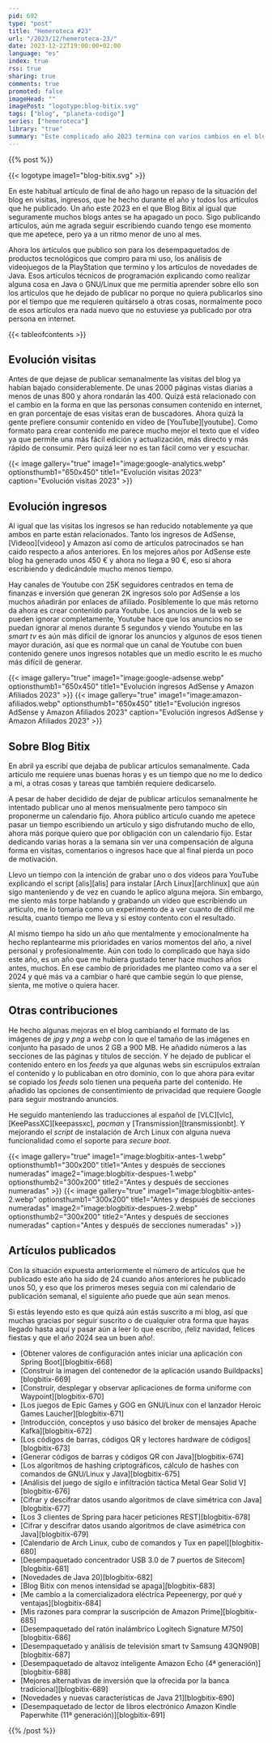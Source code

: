 ```yaml
---
pid: 692
type: "post"
title: "Hemeroteca #23"
url: "/2023/12/hemeroteca-23/"
date: 2023-12-22T19:00:00+02:00
language: "es"
index: true
rss: true
sharing: true
comments: true
promoted: false
imageHead: ""
imagePost: "logotype:blog-bitix.svg"
tags: ["blog", "planeta-codigo"]
series: ["hemeroteca"]
library: "true"
summary: "Este complicado año 2023 termina con varios cambios en el blog y a nivel personal. El blog ha bajado en gran medida las visitas e ingresos por publicidad AdSense y en el que he dejado de publicar artículos con un calendario fijo semanal."
---
```


{{% post %}}

{{< logotype image1="blog-bitix.svg" >}}

En este habitual artículo de final de año hago un repaso de la situación del blog en visitas, ingresos, que he hecho durante el año y todos los artículos que he publicado. Un año este 2023 en el que Blog Bitix al igual que seguramente muchos blogs antes se ha apagado un poco. Sigo publicando artículos, aún me agrada seguir escribiendo cuando tengo ese momento que me apetece, pero ya a un ritmo menor de uno al mes.

Ahora los artículos que publico son para los desempaquetados de productos tecnológicos que compro para mi uso, los análisis de videojuegos de la PlayStation que termino y los artículos de novedades de Java. Esos artículos técnicos de programación explicando como realizar alguna cosa en Java o GNU/Linux que me permitía aprender sobre ello son los artículos que he dejado de publicar no porque no quiera publicarlos sino por el tiempo que me requieren quitárselo a otras cosas, normalmente poco de esos artículos era nada nuevo que no estuviese ya publicado por otra persona en internet.

{{< tableofcontents >}}

## Evolución visitas

Antes de que dejase de publicar semanalmente las visitas del blog ya habían bajado considerablemente. De unas 2000 páginas vistas diarias a menos de unas 800 y ahora rondarán las 400. Quizá está relacionado con el cambio en la forma en que las personas consumen contenido en internet, en gran porcentaje de esas visitas eran de buscadores. Ahora quizá la gente prefiere consumir contenido en vídeo de [YouTube][youtube]. Como formato para crear contenido me parece mucho mejor el texto que el vídeo ya que permite una más fácil edición y actualización, más directo y más rápido de consumir. Pero quizá leer no es tan fácil como ver y escuchar.

{{< image
    gallery="true"
    image1="image:google-analytics.webp" optionsthumb1="650x450" title1="Evolución visitas 2023"
    caption="Evolución visitas 2023" >}}

## Evolución ingresos

Al igual que las visitas los ingresos se han reducido notablemente ya que ambos en parte están relacionados. Tanto los ingresos de AdSense, [Videoo][videoo] y Amazon así como de artículos patrocinados se han caído respecto a años anteriores. En los mejores años por AdSense este blog ha generado unos 450 € y ahora no llega a 90 €, eso sí ahora escribiendo y dedicándole mucho menos tiempo.

Hay canales de Youtube con 25K seguidores centrados en tema de finanzas e inversión que generan 2K ingresos solo por AdSense a los muchos añadirán por enlaces de afiliado. Posiblemente lo que más retorno da ahora es crear contenido para Youtube. Los anuncios de la web se pueden ignorar completamente, Youtube hace que los anuncios no se puedan ignorar al menos durante 5 segundos y viendo Youtube en las _smart tv_ es aún más difícil de ignorar los anuncios y algunos de esos tienen mayor duración, así que es normal que un canal de Youtube con buen contenido genere unos ingresos notables que un medio escrito le es mucho más difícil de generar.

{{< image
    gallery="true"
    image1="image:google-adsense.webp" optionsthumb1="650x450" title1="Evolución ingresos AdSense y Amazon Afiliados 2023" >}}
{{< image
    gallery="true"
    image1="image:amazon-afiliados.webp" optionsthumb1="650x450" title1="Evolución ingresos AdSense y Amazon Afiliados 2023"
    caption="Evolución ingresos AdSense y Amazon Afiliados 2023" >}}

## Sobre Blog Bitix

En abril ya escribí que dejaba de publicar artículos semanalmente. Cada artículo me requiere unas buenas horas y es un tiempo que no me lo dedico a mi, a otras cosas y tareas que también requiere dedicarselo.

A pesar de haber decidido de dejar de publicar artículos semanalmente he intentado publicar uno al menos mensualmente pero tampoco sin proponerme un calendario fijo. Ahora público artículo cuando me apetece pasar un tiempo escribiendo un artículo y sigo disfrutando mucho de ello, ahora más porque quiero que por obligación con un calendario fijo. Estar dedicando varias horas a la semana sin ver una compensación de alguna forma en visitas, comentarios o ingresos hace que al final pierda un poco de motivación.

Llevo un tiempo con la intención de grabar uno o dos vídeos para YouTube explicando el script [alis][alis] para instalar [Arch Linux][archlinux] que aún sigo manteniendo y de vez en cuando le aplico alguna mejora. Sin embargo, me siento más torpe hablando y grabando un vídeo que escribiendo un artículo, me lo tomaría como un experimento de a ver cuanto de difícil me resulta, cuanto tiempo me lleva y si estoy contento con el resultado.

Al mismo tiempo ha sido un año que mentalmente y emocionalmente ha hecho replantearme mis prioridades en varios momentos del año, a nivel personal y profesionalmente. Aún con todo lo complicado que haya sido este año, es un año que me hubiera gustado tener hace muchos años antes, muchos. En ese cambio de prioridades me planteo como va a ser el 2024 y qué más va a cambiar o haré que cambie según lo que piense, sienta, me motive o quiera hacer.

## Otras contribuciones

He hecho algunas mejoras en el blog cambiando el formato de las imágenes de _jpg_ y _png_ a _webp_ con lo que el tamaño de las imágenes en conjunto ha pasado de unos 2 GB a 900 MB. He añadido números a las secciones de las páginas y títulos de sección. Y he dejado de publicar el contenido entero en los _feeds_ ya que algunas webs sin escrúpulos extraían el contenido y lo publicaban en otro dominio, con lo que ahora para evitar se copiado los _feeds_ solo tienen una pequeña parte del contenido. He añadido las opciones de consentimiento de privacidad que requiere Google para seguir mostrando anuncios.

He seguido manteniendo las traducciones al español de [VLC][vlc], [KeePassXC][keepassxc], _pacman_ y [Transmission][transmissionbt]. Y mejorando el _script_ de instalación de Arch Linux con alguna nueva funcionalidad como el soporte para _secure boot_.

{{< image
    gallery="true"
    image1="image:blogbitix-antes-1.webp" optionsthumb1="300x200" title1="Antes y después de secciones numeradas"
    image2="image:blogbitix-despues-1.webp" optionsthumb2="300x200" title2="Antes y después de secciones numeradas" >}}
{{< image
    gallery="true"
    image1="image:blogbitix-antes-2.webp" optionsthumb1="300x200" title1="Antes y después de secciones numeradas"
    image2="image:blogbitix-despues-2.webp" optionsthumb2="300x200" title2="Antes y después de secciones numeradas"
    caption="Antes y después de secciones numeradas" >}}

## Artículos publicados

Con la situación expuesta anteriormente el número de artículos que he publicado este año ha sido de 24 cuando años anteriores he publicado unos 50, y eso que los primeros meses seguía con mi calendario de publicación semanal, el siguiente año puede que aún sean menos.

Si estás leyendo esto es que quizá aún estás suscrito a mi blog, así que muchas gracias por seguir suscrito o de cualquier otra forma que hayas llegado hasta aquí y pasar aún a leer lo que escribo, ¡feliz navidad, felices fiestas y que el año 2024 sea un buen año!.

* [Obtener valores de configuración antes iniciar una aplicación con Spring Boot][blogbitix-668]
* [Construir la imagen del contenedor de la aplicación usando Buildpacks][blogbitix-669]
* [Construir, desplegar y observar aplicaciones de forma uniforme con Waypoint][blogbitix-670]
* [Los juegos de Epic Games y GOG en GNU/Linux con el lanzador Heroic Games Laucher][blogbitix-671]
* [Introducción, conceptos y uso básico del broker de mensajes Apache Kafka][blogbitix-672]
* [Los códigos de barras, códigos QR y lectores hardware de códigos][blogbitix-673]
* [Generar códigos de barras y códigos QR con Java][blogbitix-674]
* [Los algoritmos de hashing criptográficos, cálculo de hashes con comandos de GNU/Linux y Java][blogbitix-675]
* [Análisis del juego de sigilo e infiltración táctica Metal Gear Solid V][blogbitix-676]
* [Cifrar y descifrar datos usando algoritmos de clave simétrica con Java][blogbitix-677]
* [Los 3 clientes de Spring para hacer peticiones REST][blogbitix-678]
* [Cifrar y descifrar datos usando algoritmos de clave asimétrica con Java][blogbitix-679]
* [Calendario de Arch Linux, cubo de comandos y Tux en papel][blogbitix-680]
* [Desempaquetado concentrador USB 3.0 de 7 puertos de Sitecom][blogbitix-681]
* [Novedades de Java 20][blogbitix-682]
* [Blog Bitix con menos intensidad se apaga][blogbitix-683]
* [Me cambio a la comercializadora eléctrica Pepeenergy, por qué y ventajas][blogbitix-684]
* [Mis razones para comprar la suscripción de Amazon Prime][blogbitix-685]
* [Desempaquetado del ratón inalámbrico Logitech Signature M750][blogbitix-686]
* [Desempaquetado y análisis de televisión smart tv Samsung 43QN90B][blogbitix-687]
* [Desempaquetado de altavoz inteligente Amazon Echo (4ª generación)][blogbitix-688]
* [Mejores alternativas de inversión que la ofrecida por la banca tradicional][blogbitix-689]
* [Novedades y nuevas características de Java 21][blogbitix-690]
* [Desempaquetado de lector de libros electrónico Amazon Kindle Paperwhite (11ª generación)][blogbitix-691]

{{% /post %}}
